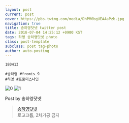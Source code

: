 ```yaml
---
layout: post
current: post
cover: https://pbs.twimg.com/media/DhPM0bgUEAAaPzb.jpg
navigation: true
title: 송하영닷넷 twitter post
date: 2018-07-04 14:25:12 +0900 KST
tags: 하영 송하영닷넷 photo
class: post-template
subclass: post tag-photo
author: auto-posting
---
```


```  
180413   
  
#송하영 #fromis_9  
#하영 #프로미스나인  

```

![0](https://pbs.twimg.com/media/DhPMzs_VAAA-vye.jpg)
![1](https://pbs.twimg.com/media/DhPM0bgUEAAaPzb.jpg)


Post by 송하영닷넷

> [송하영닷넷](https://twitter.com/970929_net)  
  로고크롭, 2차가공 금지